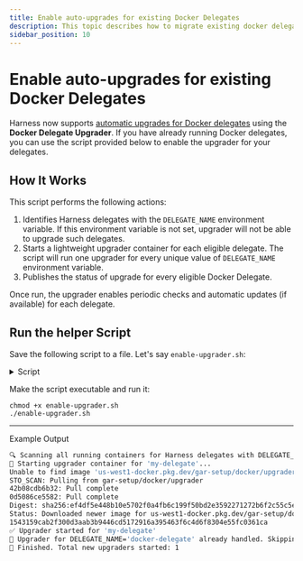```yaml
---
title: Enable auto-upgrades for existing Docker Delegates
description: This topic describes how to migrate existing docker delegates to enable automatic upgrades for them.
sidebar_position: 10
---
```


# Enable auto-upgrades for existing Docker Delegates

Harness now supports [automatic upgrades for Docker delegates](/docs/platform/delegates/install-delegates/delegate-upgrades-and-expiration#docker-delegate) using the **Docker Delegate Upgrader**. If you have already running Docker delegates, you can use the script provided below to enable the upgrader for your delegates.

## How It Works

This script performs the following actions:

1. Identifies Harness delegates with the `DELEGATE_NAME` environment variable. If this environment variable is not set, upgrader will not be able to upgrade such delegates. 
2. Starts a lightweight upgrader container for each eligible delegate. The script will run one upgrader for every unique value of `DELEGATE_NAME` environment variable. 
3. Publishes the status of upgrade for every eligible Docker Delegate.

Once run, the upgrader enables periodic checks and automatic updates (if available) for each delegate.

## Run the helper Script

Save the following script to a file. Let's say `enable-upgrader.sh`:

<details>
<summary>Script</summary>

```
#!/bin/bash

echo "🔍 Scanning all running containers for Harness delegates with DELEGATE_NAME..."

running_containers=$(docker ps --filter "status=running" --format "{{.ID}}")

started_upgraders=()
patched_count=0

for container_id in $running_containers; do
  env_vars=$(docker inspect "$container_id" --format '{{range .Config.Env}}{{println .}}{{end}}')
  DELEGATE_NAME=$(echo "$env_vars" | grep '^DELEGATE_NAME=' | cut -d'=' -f2-)
  DELEGATE_TOKEN=$(echo "$env_vars" | grep '^DELEGATE_TOKEN=' | cut -d'=' -f2-)
  ACCOUNT_ID=$(echo "$env_vars" | grep '^ACCOUNT_ID=' | cut -d'=' -f2-)
  MANAGER_HOST_AND_PORT=$(echo "$env_vars" | grep '^MANAGER_HOST_AND_PORT=' | cut -d'=' -f2-)

  if [ -z "$DELEGATE_NAME" ]; then
    echo "🚫 Container $container_id skipped: no DELEGATE_NAME found."
    continue
  fi

  if [[ " ${started_upgraders[@]} " =~ " ${DELEGATE_NAME} " ]]; then
    echo "🔁 Upgrader for DELEGATE_NAME='$DELEGATE_NAME' already handled. Skipping..."
    continue
  fi

  if docker ps --format '{{.Names}}' | grep -q "^${DELEGATE_NAME}-upgrader$"; then
    echo "⚠️ Upgrader container '${DELEGATE_NAME}-upgrader' already running. Skipping creation."
  else
    echo "🚀 Starting upgrader container for '$DELEGATE_NAME'..."
    docker run -d --cpus=0.1 --memory=100m \
      -v /var/run/docker.sock:/var/run/docker.sock \
      -e ACCOUNT_ID="$ACCOUNT_ID" \
      -e MANAGER_HOST_AND_PORT="$MANAGER_HOST_AND_PORT" \
      -e UPGRADER_WORKLOAD_NAME="$DELEGATE_NAME" \
      -e UPGRADER_TOKEN="$DELEGATE_TOKEN" \
      -e SCHEDULE="0 */1 * * *" \
      us-docker.pkg.dev/gar-prod-setup/harness-public/harness/upgrader:latest

    echo "✅ Upgrader started for '$DELEGATE_NAME'"
    patched_count=$((patched_count + 1))
  fi

  started_upgraders+=("$DELEGATE_NAME")
done

echo "🎉 Finished. Total new upgraders started: $patched_count"
```

</details>

Make the script executable and run it:

```
chmod +x enable-upgrader.sh
./enable-upgrader.sh
```

---

Example Output

```bash
🔍 Scanning all running containers for Harness delegates with DELEGATE_NAME...
🚀 Starting upgrader container for 'my-delegate'...
Unable to find image 'us-west1-docker.pkg.dev/gar-setup/docker/upgrader:STO_SCAN' locally
STO_SCAN: Pulling from gar-setup/docker/upgrader
42b08cdb6b32: Pull complete
0d5086ce5582: Pull complete
Digest: sha256:ef4df5e448b10e5702f0a4fb6c199f50bd2e3592271272b6f2c55c5e0cb71625
Status: Downloaded newer image for us-west1-docker.pkg.dev/gar-setup/docker/upgrader:latest
1543159cab2f300d3aab3b9446cd5172916a395463f6c4d6f8304e55fc0361ca
✅ Upgrader started for 'my-delegate'
🔁 Upgrader for DELEGATE_NAME='docker-delegate' already handled. Skipping...
🎉 Finished. Total new upgraders started: 1
```

